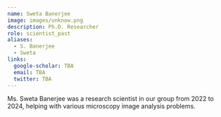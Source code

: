 ```yaml
---
name: Sweta Banerjee
image: images/unknow.png
description: Ph.D. Researcher
role: scientist_past
aliases:
  - S. Banerjee
  - Sweta
links:
  google-scholar: TBA
  email: TBA
  twitter: TBA
---
```


Ms. Sweta Banerjee was a research scientist in our group from 2022 to 2024, helping with various microscopy image analysis problems.
